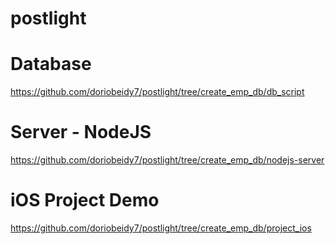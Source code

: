 # postlight



# Database
https://github.com/doriobeidy7/postlight/tree/create_emp_db/db_script

# Server - NodeJS
https://github.com/doriobeidy7/postlight/tree/create_emp_db/nodejs-server

# iOS Project Demo
https://github.com/doriobeidy7/postlight/tree/create_emp_db/project_ios

